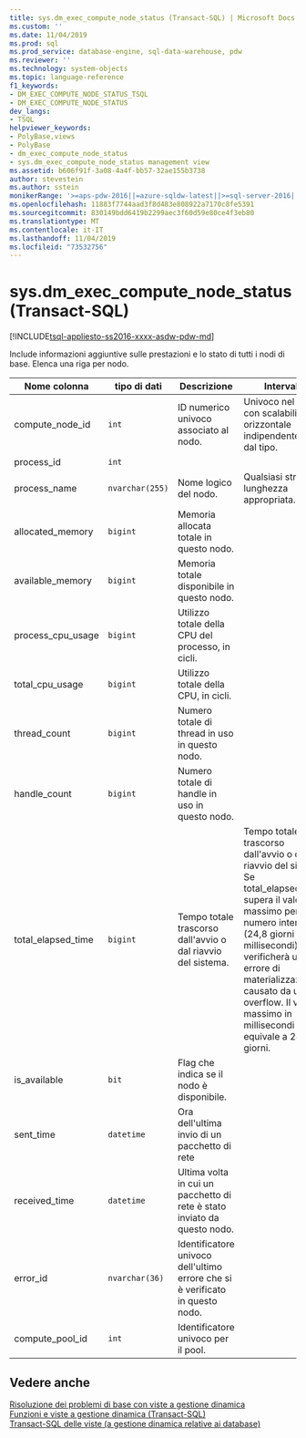 ```yaml
---
title: sys.dm_exec_compute_node_status (Transact-SQL) | Microsoft Docs
ms.custom: ''
ms.date: 11/04/2019
ms.prod: sql
ms.prod_service: database-engine, sql-data-warehouse, pdw
ms.reviewer: ''
ms.technology: system-objects
ms.topic: language-reference
f1_keywords:
- DM_EXEC_COMPUTE_NODE_STATUS_TSQL
- DM_EXEC_COMPUTE_NODE_STATUS
dev_langs:
- TSQL
helpviewer_keywords:
- PolyBase,views
- PolyBase
- dm_exec_compute_node_status
- sys.dm_exec_compute_node_status management view
ms.assetid: b606f91f-3a08-4a4f-bb57-32ae155b3738
author: stevestein
ms.author: sstein
monikerRange: '>=aps-pdw-2016||=azure-sqldw-latest||>=sql-server-2016||=sqlallproducts-allversions||>=sql-server-linux-2017||=azuresqldb-mi-current'
ms.openlocfilehash: 11883f7744aad3f8d483e808922a7170c8fe5391
ms.sourcegitcommit: 830149bdd6419b2299aec3f60d59e80ce4f3eb80
ms.translationtype: MT
ms.contentlocale: it-IT
ms.lasthandoff: 11/04/2019
ms.locfileid: "73532756"
---
```

# <a name="sysdm_exec_compute_node_status-transact-sql"></a>sys.dm_exec_compute_node_status (Transact-SQL)
[!INCLUDE[tsql-appliesto-ss2016-xxxx-asdw-pdw-md](../../includes/tsql-appliesto-ss2016-xxxx-asdw-pdw-md.md)]

  Include informazioni aggiuntive sulle prestazioni e lo stato di tutti i nodi di base. Elenca una riga per nodo.  
  
|Nome colonna|tipo di dati|Descrizione|Intervallo|  
|-----------------|---------------|-----------------|-----------|  
|compute_node_id|`int`|ID numerico univoco associato al nodo.|Univoco nel cluster con scalabilità orizzontale indipendentemente dal tipo.|  
|process_id|`int`|||  
|process_name|`nvarchar(255)`|Nome logico del nodo.|Qualsiasi stringa di lunghezza appropriata.|  
|allocated_memory|`bigint`|Memoria allocata totale in questo nodo.||  
|available_memory|`bigint`|Memoria totale disponibile in questo nodo.||  
|process_cpu_usage|`bigint`|Utilizzo totale della CPU del processo, in cicli.||  
|total_cpu_usage|`bigint`|Utilizzo totale della CPU, in cicli.||  
|thread_count|`bigint`|Numero totale di thread in uso in questo nodo.||  
|handle_count|`bigint`|Numero totale di handle in uso in questo nodo.||  
|total_elapsed_time|`bigint`|Tempo totale trascorso dall'avvio o dal riavvio del sistema.|Tempo totale trascorso dall'avvio o dal riavvio del sistema. Se total_elapsed_time supera il valore massimo per un numero intero (24,8 giorni in millisecondi), si verificherà un errore di materializzazione causato da un overflow. Il valore massimo in millisecondi equivale a 24,8 giorni.|  
|is_available|`bit`|Flag che indica se il nodo è disponibile.||  
|sent_time|`datetime`|Ora dell'ultima invio di un pacchetto di rete||  
|received_time|`datetime`|Ultima volta in cui un pacchetto di rete è stato inviato da questo nodo.||  
|error_id|`nvarchar(36)`|Identificatore univoco dell'ultimo errore che si è verificato in questo nodo.||
|compute_pool_id|`int`|Identificatore univoco per il pool.|

## <a name="see-also"></a>Vedere anche  
 [Risoluzione dei problemi di base con viste a gestione dinamica](https://msdn.microsoft.com/library/ce9078b7-a750-4f47-b23e-90b83b783d80)   
 [Funzioni e viste a gestione dinamica &#40;Transact-SQL&#41;](~/relational-databases/system-dynamic-management-views/system-dynamic-management-views.md)   
 [Transact-SQL delle viste &#40;a gestione dinamica relative ai database&#41;](../../relational-databases/system-dynamic-management-views/database-related-dynamic-management-views-transact-sql.md)  
  
  
